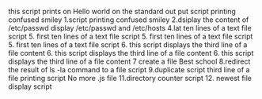 this script prints on Hello world on the standard out put
script printing confused smiley
1.script printing confused smiley
2.dsiplay the content of /etc/passwd
display /etc/passwd and /etc/hosts 
4.lat ten lines of a text file script
5. first ten  lines of a text file script
5. first ten  lines of a text file script
5. first ten  lines of a text file script
6. this script displays the third line of a file content
6. this script displays the third line of a file content
6. this script displays the third line of a file content
7 create a file Best school
8.redirect the result of ls -la command to a file script
9.duplicate script
third line of a file printing script
No more .js file
11.directory counter script
12. newest file display script
